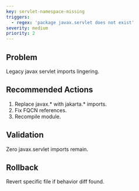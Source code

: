 ```yaml
---
key: servlet-namespace-missing
triggers:
  - regex: 'package javax.servlet does not exist'
severity: medium
priority: 2
---
```

## Problem
Legacy javax servlet imports lingering.
## Recommended Actions
1. Replace javax.* with jakarta.* imports.
2. Fix FQCN references.
3. Recompile module.
## Validation
Zero javax.servlet imports remain.
## Rollback
Revert specific file if behavior diff found.
